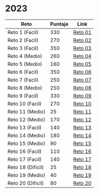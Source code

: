 # 2023

| Reto | Puntaje | Link |
|---|---|---|
|Reto 1 (Facil)| 330 |[Reto 01](https://github.com/SantiMenendez19/adventjs/tree/main/2023/challenge01)|
|Reto 2 (Facil)| 270 |[Reto 02](https://github.com/SantiMenendez19/adventjs/tree/main/2023/challenge02)|
|Reto 3 (Facil)| 350 |[Reto 03](https://github.com/SantiMenendez19/adventjs/tree/main/2023/challenge03)|
|Reto 4 (Medio)| 260 |[Reto 04](https://github.com/SantiMenendez19/adventjs/tree/main/2023/challenge04)|
|Reto 5 (Medio)| 160 |[Reto 05](https://github.com/SantiMenendez19/adventjs/tree/main/2023/challenge05)|
|Reto 6 (Facil)| 350 |[Reto 06](https://github.com/SantiMenendez19/adventjs/tree/main/2023/challenge06)|
|Reto 7 (Facil)| 250 |[Reto 07](https://github.com/SantiMenendez19/adventjs/tree/main/2023/challenge07)|
|Reto 8 (Medio)| 250 |[Reto 08](https://github.com/SantiMenendez19/adventjs/tree/main/2023/challenge08)|
|Reto 9 (Facil)| 330 |[Reto 09](https://github.com/SantiMenendez19/adventjs/tree/main/2023/challenge09)|
|Reto 10 (Facil)| 270 |[Reto 10](https://github.com/SantiMenendez19/adventjs/tree/main/2023/challenge10)|
|Reto 11 (Medio)| 25 |[Reto 11](https://github.com/SantiMenendez19/adventjs/tree/main/2023/challenge11)|
|Reto 12 (Medio)| 170 |[Reto 12](https://github.com/SantiMenendez19/adventjs/tree/main/2023/challenge12)|
|Reto 13 (Facil)| 140 |[Reto 13](https://github.com/SantiMenendez19/adventjs/tree/main/2023/challenge13)|
|Reto 14 (Medio)| 180 |[Reto 14](https://github.com/SantiMenendez19/adventjs/tree/main/2023/challenge14)|
|Reto 15 (Medio)| 90 |[Reto 15](https://github.com/SantiMenendez19/adventjs/tree/main/2023/challenge15)|
|Reto 16 (Facil)| 110 |[Reto 16](https://github.com/SantiMenendez19/adventjs/tree/main/2023/challenge16)|
|Reto 17 (Facil)| 140 |[Reto 17](https://github.com/SantiMenendez19/adventjs/tree/main/2023/challenge17)|
|Reto 18 (Dificil)| 25 |[Reto 18](https://github.com/SantiMenendez19/adventjs/tree/main/2023/challenge18)|
|Reto 19 (Medio)| 40 |[Reto 19](https://github.com/SantiMenendez19/adventjs/tree/main/2023/challenge19)|
|Reto 20 (Dificil)| 80 |[Reto 20](https://github.com/SantiMenendez19/adventjs/tree/main/2023/challenge20)|
